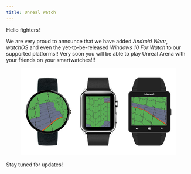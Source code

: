 ```yaml
---
title: Unreal Watch
---
```


Hello fighters!

We are very proud to announce that we have added _Android Wear_, _watchOS_ and
even the yet-to-be-released _Windows 10 For Watch_ to our supported platforms!!
Very soon you will be able to play Unreal Arena with your friends on your
smartwatches!!!

<figure>
  <img src="/images/unrealwatch.jpg" alt="Unreal Watch">
</figure>

Stay tuned for updates!
